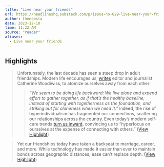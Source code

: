 ```yaml
---
title: "Live near your friends"
url: https://headlineshq.substack.com/p/issue-no-029-live-near-your-friends
author: thenobsta
date: 2023-12-10
time: 11:22 AM
source: "reader"
aliases:
  - Live near your friends
---
```

## Highlights
> Unfortunately, the last decade has seen a steep drop in adult friendships. Modern life encourages us, [writes](https://chwoodiwiss.medium.com/im-moving-into-my-own-place-and-i-m-sad-about-it-1ecb5f423009) editor and journalist Catherine Woodiwiss, to atomize ourselves away from each other:
> > *“We seem to be doing life backward: We live alone and expend effort to gather together, as if that’s the healthy baseline; instead of starting with togetherness as the foundation, and striking out for aloneness when we need it.”*
> Indeed, the rise of hyperindividualism has fragmented our connections, scattering our relationships across the country. Even today’s modern self-care trends [turn us inward](https://time.com/6271915/self-love-loneliness/), convincing us to “hyperfocus on ourselves at the expense of connecting with others.” ([View Highlight](https://read.readwise.io/read/01hbegsxrmkgwee34zwskbgda1))

> Yet our friendships today have taken a backseat to marriage, career, and more. While technology has made it easier than ever to maintain bonds across geographic distances, ease can’t replace depth. ([View Highlight](https://read.readwise.io/read/01hbegtxj54mekbb56384kkxtt))

